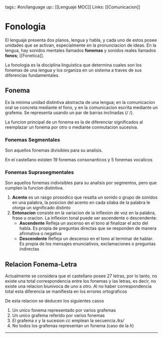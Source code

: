 tags:: #on/language 
up:: [[Lenguaje MOC]]
Links: [[Comunicacion]]
# Fonologia
El lenguaje presenta dos planos, lengua y habla, y cada uno de estos posee unidades que se activan, especialmente en la pronunciacion de ideas. En la lengua, hay sonidos mentales llamados **fonemas** y sonidos reales llamados **fonos**; [[Fonetica]].

La fonologia es la disciplina linguistica que determina cuales son los fonemas de una lengua y los organiza en un sistema a traves de sus diferencias fundamentales.

## Fonema
Es la minima unidad distintiva abstracta de una lengua; en la comunicacion oral se concreta mediante el fono, y en la comunicacion escrita mediante un grafema. Se representa usando un par de barras inclinadas (/ /).

La funcion principal de un fonema es la de diferenciar significados al reemplazar un fonema por otro o mediante conmutacion sucesiva.

### Fonemas Segmentales
Son aquellos fonemas divisibles para su analisis.

En el castellano existen 19 fonemas consonanticos y 5 fonemas vocalicos

### Fonemas Suprasegmentales
Son aquellos fonemas indivisibles para su analisis por segmentos, pero que cumplen la funcion distintiva.

1. **Acento** es un rasgo prosodico que resalta un sonido o grupo de sonidos en una palabra, la posicion del acento en cada silaba de la palabra le otorga un significado distinto
2. **Entonacion** consiste en la variacion de la inflexion de voz en la palabra, frase u oracion.
	La inflexion tonal puede ser ascendente o descendente:
	- **Ascendente** Refleja un ascenso en el tono al finalizar el acto del habla. Es propia de preguntas directas que se responden de manera afirmativa o negativa
	- **Descendente** Refleja un descenso en el tono al terminar de hablar. Es propia de los mensajes enunciativos, exclamaciones o preguntas indirectas

## Relacion Fonema-Letra
Actualmente se considera que el castellano posee 27 letras, por lo tanto, no existe una total correspondencia entre los fonemas y las letras, es decir, no existe una relacion biunivoca de uno a otro. Al no haber correspondencia total esta diferencia se manifiesta en los errores ortograficos

De esta relacion se deducen los siguientes casos

1. Un unico fonema representado por varios grafemas
2. Un unico grafema referido por varios fonemas
3. El grafema *x* y la sucesion *cc* emplean la secuencia */ks/*
4. No todos los grafemas representan un fonema (caso de la *h*)

___

